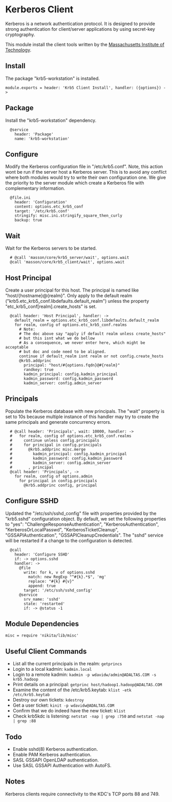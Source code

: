 
# Kerberos Client

Kerberos is a network authentication protocol. It is designed 
to provide strong authentication for client/server applications 
by using secret-key cryptography.

This module install the client tools written by the [Massachusetts 
Institute of Technology](http://web.mit.edu).

## Install

The package "krb5-workstation" is installed.

    module.exports = header: 'Krb5 Client Install', handler: ({options}) ->

## Package

Install the "krb5-workstation" dependency.

      @service
        header: 'Package'
        name: 'krb5-workstation'

## Configure

Modify the Kerberos configuration file in "/etc/krb5.conf". Note, 
this action wont be run if the server host a Kerberos server. 
This is to avoid any conflict where both modules would try to write 
their own configuration one. We give the priority to the server module 
which create a Kerberos file with complementary information.

      @file.ini
        header: 'Configuration'
        content: options.etc_krb5_conf
        target: '/etc/krb5.conf'
        stringify: misc.ini.stringify_square_then_curly
        backup: true

## Wait

Wait for the Kerberos servers to be started.

      # @call 'masson/core/krb5_server/wait', options.wait
      @call 'masson/core/krb5_client/wait', options.wait

## Host Principal

Create a user principal for this host. The principal is named like 
"host/{hostname}@{realm}". Only apply to the default realm 
("krb5.etc\_krb5\_conf.libdefaults.default_realm") unless the property
"etc_krb5_conf[realm].create\_hosts" is set.

      @call header: 'Host Principal', handler: ->
        default_realm = options.etc_krb5_conf.libdefaults.default_realm
        for realm, config of options.etc_krb5_conf.realms
          # Note:
          # The doc above say "apply if default realm unless create_hosts"
          # but this isnt what we do bellow
          # As a consequence, we never enter here, which might be acceptable
          # but doc and code need to be aligned.
          continue if default_realm isnt realm or not config.create_hosts
          @krb5.addprinc
            principal: "host/#{options.fqdn}@#{realm}"
            randkey: true
            kadmin_principal: config.kadmin_principal
            kadmin_password: config.kadmin_password
            kadmin_server: config.admin_server

## Principals

Populate the Kerberos database with new principals. The "wait" property is
set to 10s because multiple instance of this handler may try to create the same
principals and generate concurrency errors.

      # @call header: 'Principals', wait: 10000, handler: ->
      #   for realm, config of options.etc_krb5_conf.realms
      #     continue unless config.principals
      #     for principal in config.principals
      #       @krb5.addprinc misc.merge
      #         kadmin_principal: config.kadmin_principal
      #         kadmin_password: config.kadmin_password
      #         kadmin_server: config.admin_server
      #       , principal
      @call header: 'Principals', ->
        for realm, config of options.admin
          for principal in config.principals
            @krb5.addprinc config, principal

## Configure SSHD

Updated the "/etc/ssh/sshd\_config" file with properties provided by the "krb5.sshd"
configuration object. By default, we set the following properties to "yes": "ChallengeResponseAuthentication",
"KerberosAuthentication", "KerberosOrLocalPasswd", "KerberosTicketCleanup", "GSSAPIAuthentication",
"GSSAPICleanupCredentials". The "sshd" service will be restarted if a change to the configuration is detected.

      @call
        header: 'Configure SSHD'
        if: -> options.sshd
        handler: ->
          @file
            write: for k, v of options.sshd
              match: new RegExp "^#{k}.*$", 'mg'
              replace: "#{k} #{v}"
              append: true
            target: '/etc/ssh/sshd_config'
          @service
            srv_name: 'sshd'
            state: 'restarted'
            if: -> @status -1

## Module Dependencies

    misc = require 'nikita/lib/misc'

## Useful Client Commands

*   List all the current principals in the realm: `getprincs`
*   Login to a local kadmin: `kadmin.local`
*   Login to a remote kadmin: `kadmin -p wdavidw/admin@ADALTAS.COM -s krb5.hadoop`
*   Print details on a principal: `getprinc host/hadoop1.hadoop@ADALTAS.COM`
*   Examine the content of the /etc/krb5.keytab: `klist -etk /etc/krb5.keytab`
*   Destroy our own tickets: `kdestroy`
*   Get a user ticket: `kinit -p wdavidw@ADALTAS.COM`
*   Confirm that we do indeed have the new ticket: `klist`
*   Check krb5kdc is listening: `netstat -nap | grep :750` and `netstat -nap | grep :88`

## Todo

*   Enable sshd(8) Kerberos authentication.
*   Enable PAM Kerberos authentication.
*   SASL GSSAPI OpenLDAP authentication.
*   Use SASL GSSAPI Authentication with AutoFS.

## Notes

Kerberos clients require connectivity to the KDC's TCP ports 88 and 749.
